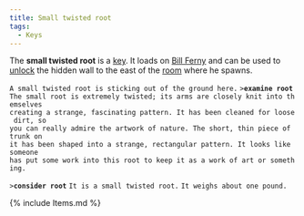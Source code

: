 ```yaml
---
title: Small twisted root
tags:
  - Keys
---
```

The **small twisted root** is a [key](key "wikilink"). It loads on [Bill
Ferny](Bill_Ferny "wikilink") and can be used to
[unlock](unlock "wikilink") the hidden wall to the east of the
[room](room "wikilink") where he spawns.

`A small twisted root is sticking out of the ground here.`
`>`**`examine root`**
`The small root is extremely twisted; its arms are closely knit into themselves`
`creating a strange, fascinating pattern. It has been cleaned for loose dirt, so`
`you can really admire the artwork of nature. The short, thin piece of trunk on`
`it has been shaped into a strange, rectangular pattern. It looks like someone`
`has put some work into this root to keep it as a work of art or something.`

`>`**`consider root`**
`It is a small twisted root.`
`It weighs about one pound.`

{% include Items.md %}
